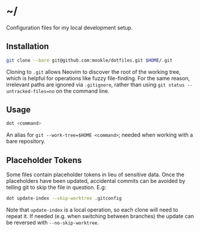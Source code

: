 # ~/

Configuration files for my local development setup.


## Installation

```bash
git clone --bare git@github.com:mookle/dotfiles.git $HOME/.git
```

Cloning to `.git` allows Neovim to discover the root of the working tree, which is helpful for operations like fuzzy file-finding. For the same reason, irrelevant paths are ignored via `.gitignore`, rather than using `git status --untracked-files=no` on the command line.


## Usage

```bash
dot <command> 
```

An alias for `git --work-tree=$HOME <command>`; needed when working with a bare repository.


## Placeholder Tokens

Some files contain placeholder tokens in lieu of sensitive data. Once the placeholders have been updated, accidental commits can be avoided by telling git to skip the file in question. E.g:

```bash
dot update-index --skip-worktree .gitconfig
```

Note that `update-index` is a local operation, so each clone will need to repeat it. If needed (e.g. when switching between branches) the update can be reversed with `--no-skip-worktree`.
